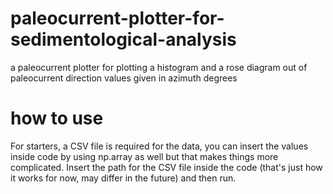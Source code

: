 # paleocurrent-plotter-for-sedimentological-analysis
a paleocurrent plotter for plotting a histogram and a rose diagram out of paleocurrent direction values given in azimuth degrees

# how to use
For starters, a CSV file is required for the data, you can insert the values inside code by using np.array as well but that makes things more complicated. Insert the path for the CSV file inside the code (that's just how it works for now, may differ in the future) and then run.
